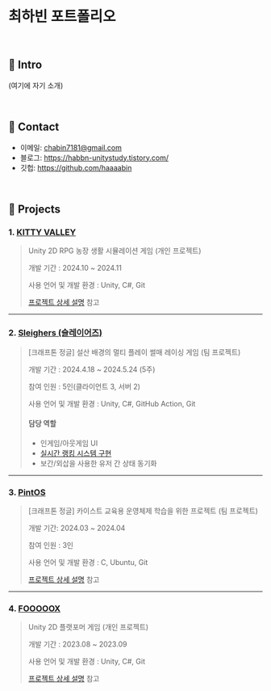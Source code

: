 # 최하빈 포트폴리오
</br>

## :pushpin: Intro
(여기에 자기 소개)

</br>

## :pushpin: Contact
- 이메일: chabin7181@gmail.com
- 블로그: https://habbn-unitystudy.tistory.com/
- 깃헙: https://github.com/haaaabin

</br>

## :pushpin: Projects
### 1. [KITTY VALLEY](https://github.com/haaaabin/Valley)
> Unity 2D RPG 농장 생활 시뮬레이션 게임 (개인 프로젝트)
> 
> 개발 기간 : 2024.10 ~ 2024.11
> 
> 사용 언어 및 개발 환경 : Unity, C#, Git
>
>[프로젝트 상세 설명](https://github.com/haaaabin/Valley) 참고

---
### 2. [Sleighers (슬레이어즈)](https://github.com/haaaabin/Sleighers_Client)
> [크래프톤 정글] 설산 배경의 멀티 플레이 썰매 레이싱 게임 (팀 프로젝트)
> 
> 개발 기간 : 2024.4.18 ~ 2024.5.24 (5주)  
>
> 참여 인원 : 5인(클라이언트 3, 서버 2)
> 
> 사용 언어 및 개발 환경 : Unity, C#, GitHub Action, Git
>    
> #### 담당 역할
>  - 인게임/아웃게임 UI
>  - [실시간 랭킹 시스템 구현](https://github.com/haaaabin/Sleighers_Client/blob/e87a9df5fef953412336d99781b7e7ba34dd04cd/Assets/Scripts/InGame/Ranking/RankManager.cs#L6-L183) 
>  - 보간/외삽을 사용한 유저 간 상태 동기화

---
### 3. [PintOS](https://github.com/haaaabin/PintOs)
> [크래프톤 정글] 카이스트 교육용 운영체제 학습을 위한 프로젝트 (팀 프로젝트)
> 
> 개발 기간: 2024.03 ~ 2024.04  
>
> 참여 인원 : 3인
>
> 사용 언어 및 개발 환경 : C, Ubuntu, Git
>
>[프로젝트 상세 설명](https://github.com/haaaabin/PintOs) 참고

---
### 4. [FOOOOOX](https://github.com/haaaabin/FOOOOOX)
> Unity 2D 플랫포머 게임 (개인 프로젝트)
> 
> 개발 기간 : 2023.08 ~ 2023.09
> 
> 사용 언어 및 개발 환경 : Unity, C#, Git
>
>[프로젝트 상세 설명](https://github.com/haaaabin/FOOOOOX) 참고




